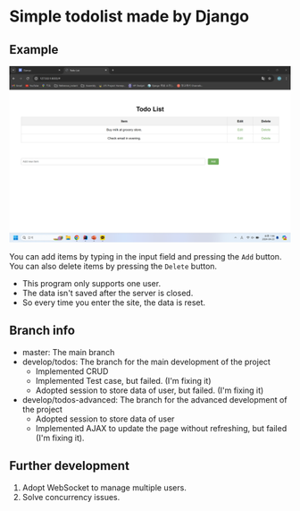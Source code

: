 # Simple todolist made by Django

## Example
![img.png](readmeAssets%2Fimg.png)

You can add items by typing in the input field and pressing the `Add` button.\
You can also delete items by pressing the `Delete` button.
- This program only supports one user.
- The data isn't saved after the server is closed.
- So every time you enter the site, the data is reset.


## Branch info
- master: The main branch
- develop/todos: The branch for the main development of the project
    - Implemented CRUD
    - Implemented Test case, but failed. (I'm fixing it)
    - Adopted session to store data of user, but failed. (I'm fixing it)
- develop/todos-advanced: The branch for the advanced development of the project
    - Adopted session to store data of user
    - Implemented AJAX to update the page without refreshing, but failed (I'm fixing it).


## Further development
1. Adopt WebSocket to manage multiple users.
2. Solve concurrency issues.